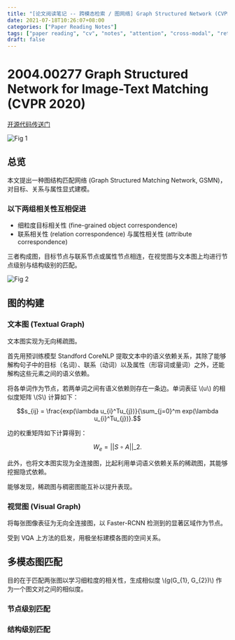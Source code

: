 ```yaml
---
title: "[论文阅读笔记 -- 跨模态检索 / 图网络] Graph Structured Network (CVPR 2020)"
date: 2021-07-18T10:26:07+08:00
categories: ["Paper Reading Notes"]
tags: ["paper reading", "cv", "notes", "attention", "cross-modal", "retrieval", "graph", "GCN"]
draft: false
---
```


# 2004.00277 Graph Structured Network for Image-Text Matching (CVPR 2020)

[开源代码传送门](https://github.com/CrossmodalGroup/GSMN)

![Fig 1](/images/2021/PRN52/1.png)

## 总览

本文提出一种图结构匹配网络 (Graph Structured Matching Network, GSMN)，对目标、关系与属性显式建模。  

### 以下两组相关性互相促进

+ 细粒度目标相关性 (fine-grained object correspondence)
+ 联系相关性 (relation correspondence) 与属性相关性 (attribute correspondence)

三者构成图，目标节点与联系节点或属性节点相连，在视觉图与文本图上均进行节点级别与结构级别的匹配。  

![Fig 2](/images/2021/PRN52/2.png)

## 图的构建

### 文本图 (Textual Graph)

文本图实现为无向稀疏图。  

首先用预训练模型 Standford CoreNLP 提取文本中的语义依赖关系，其除了能够解构句子中的目标（名词）、联系（动词）以及属性（形容词或量词）之外，还能解构这些元素之间的语义依赖。  

将各单词作为节点，若两单词之间有语义依赖则存在一条边。单词表征 \\(u\\) 的相似度矩阵 \\(S\\) 计算如下：  

$$s_{ij} = \frac{exp(\lambda u_{i}^Tu_{j})}{\sum_{j=0}^m exp(\lambda u_{i}^Tu_{j})}.$$  

边的权重矩阵如下计算得到：  

$$W_{e} = ||S \circ A||\_{2}.$$

此外，也将文本图实现为全连接图，比起利用单词语义依赖关系的稀疏图，其能够挖掘隐式依赖。  

能够发现，稀疏图与稠密图能互补以提升表现。  

### 视觉图 (Visual Graph)

将每张图像表征为无向全连接图，以 Faster-RCNN 检测到的显著区域作为节点。  

受到 VQA 上方法的启发，用极坐标建模各图的空间关系。  

## 多模态图匹配

目的在于匹配两张图以学习细粒度的相关性，生成相似度 \\(g(G_{1}, G_{2})\\) 作为一个图文对之间的相似度。  

### 节点级别匹配

### 结构级别匹配
